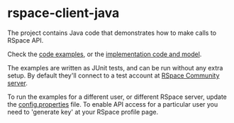 # rspace-client-java
The project contains Java code that demonstrates how to make calls to RSpace API.

Check the [code examples](https://github.com/rspace-os/rspace-client-java/tree/master/API/src/test/java/com/researchspace/api/client/examples),
or the [implementation code and model](https://github.com/rspace-os/rspace-client-java/tree/master/API/src/main/java/com/researchspace/api/client).

The examples are written as JUnit tests, and can be run without any extra setup. By default they'll connect to a test account at [RSpace Community server](https://community.researchspace.com/public/apiDocs). 

To run the examples for a different user, or different RSpace server, update the [config.properties](https://github.com/rspace-os/rspace-client-java/blob/master/API/config.properties) file. To enable API access for a particular user you need to 'generate key' at your RSpace profile page.

